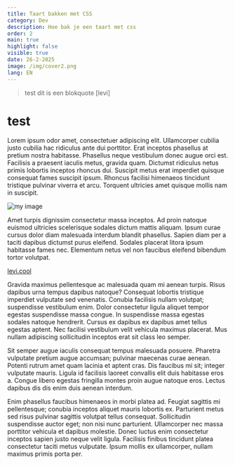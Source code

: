 ```yaml
---
title: Taart bakken met CSS
category: Dev
description: Hoe bak je een taart met css
order: 2
main: true
highlight: false
visible: true
date: 26-2-2025
image: /img/cover2.png
lang: EN
---
```

> test dit is een blokquote
[levi]

# test

Lorem ipsum odor amet, consectetuer adipiscing elit. Ullamcorper cubilia justo cubilia hac ridiculus ante dui porttitor. Erat inceptos phasellus at pretium nostra habitasse. Phasellus neque vestibulum donec augue orci est. Facilisis a praesent iaculis metus, gravida quam. Dictumst ridiculus netus primis lobortis inceptos rhoncus dui. Suscipit metus erat imperdiet quisque consequat fames suscipit ipsum. Rhoncus facilisi himenaeos tincidunt tristique pulvinar viverra et arcu. Torquent ultricies amet quisque mollis nam in suscipit.

![my image](/img/cover2.png)

Amet turpis dignissim consectetur massa inceptos. Ad proin natoque euismod ultricies scelerisque sodales dictum mattis aliquam. Ipsum curae cursus dolor diam malesuada interdum blandit phasellus. Sapien diam per a taciti dapibus dictumst purus eleifend. Sodales placerat litora ipsum habitasse fames nec. Elementum netus vel non faucibus eleifend bibendum tortor volutpat.

[levi.cool](https://levi.cool/)

Gravida maximus pellentesque ac malesuada quam mi aenean turpis. Risus dapibus urna tempus dapibus natoque? Consequat lobortis tristique imperdiet vulputate sed venenatis. Conubia facilisis nullam volutpat; suspendisse vestibulum enim. Dolor consectetur ligula aliquet tempor egestas suspendisse massa congue. In suspendisse massa egestas sodales natoque hendrerit. Cursus ex dapibus ex dapibus amet tellus egestas aptent. Nec facilisi vestibulum velit vehicula maximus placerat. Mus nullam adipiscing sollicitudin inceptos erat sit class leo semper.

Sit semper augue iaculis consequat tempus malesuada posuere. Pharetra vulputate pretium augue accumsan; pulvinar maecenas curae aenean. Potenti rutrum amet quam lacinia et aptent cras. Dis faucibus mi sit; integer vulputate mauris. Ligula id facilisis laoreet convallis elit duis habitasse eros a. Congue libero egestas fringilla montes proin augue natoque eros. Lectus dapibus dis dis enim duis aenean interdum.

Enim phasellus faucibus himenaeos in morbi platea ad. Feugiat sagittis mi pellentesque; conubia inceptos aliquet mauris lobortis ex. Parturient metus sed risus pulvinar sagittis volutpat tellus consequat. Sollicitudin suspendisse auctor eget; non nisi nunc parturient. Ullamcorper nec massa porttitor vehicula et dapibus molestie. Donec luctus enim consectetur inceptos sapien justo neque velit ligula. Facilisis finibus tincidunt platea consectetur taciti metus vulputate. Ipsum mollis ex ullamcorper, nullam maximus primis porta per.